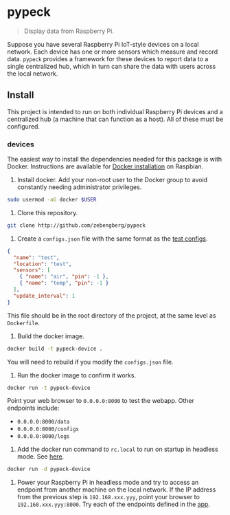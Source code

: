 # pypeck

> Display data from Raspberry Pi.

Suppose you have several Raspberry Pi IoT-style devices on a local network. Each device has one or more sensors which measure and record data. `pypeck` provides a framework for these devices to report data to a single centralized hub, which in turn can share the data with users across the local network.

## Install

This project is intended to run on both individual Raspberry Pi devices and a centralized hub (a machine that can function as a host). All of these must be configured.

### devices

The easiest way to install the dependencies needed for this package is with Docker. Instructions are available for [Docker installation](#https://docs.docker.com/engine/install/debian/#install-using-the-convenience-script) on Raspbian.

1. Install docker. Add your non-root user to the Docker group to avoid constantly needing administrator privileges.

```sh
sudo usermod -aG docker $USER
```

1. Clone this repository.

```sh
git clone http://github.com/zebengberg/pypeck
```

1. Create a `configs.json` file with the same format as the [test configs](#pypeck/device/test_config.json).

```json
{
  "name": "test",
  "location": "test",
  "sensors": [
    { "name": "air", "pin": -1 },
    { "name": "temp", "pin": -1 }
  ],
  "update_interval": 1
}
```

This file should be in the root directory of the project, at the same level as `Dockerfile`.

1. Build the docker image.

```sh
docker build -t pypeck-device .
```

You will need to rebuild if you modify the `configs.json` file.

1. Run the docker image to confirm it works.

```sh
docker run -t pypeck-device
```

Point your web browser to `0.0.0.0:8000` to test the webapp. Other endpoints include:

- `0.0.0.0:8000/data`
- `0.0.0.0:8000/configs`
- `0.0.0.0:8000/logs`

1. Add the docker run command to `rc.local` to run on startup in headless mode. See [here](#https://www.raspberrypi.org/documentation/linux/usage/rc-local.md).

```sh
docker run -d pypeck-device
```

1. Power your Raspberry Pi in headless mode and try to access an endpoint from another machine on the local network. If the IP address from the previous step is `192.168.xxx.yyy`, point your browser to `192.168.xxx.yyy:8000`. Try each of the endpoints defined in the [app](#pypeck/device/app.py).
